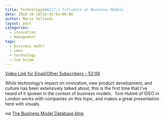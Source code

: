 ```yaml
---
title: Technology&#8217;s Influence on Business Models
date: 2010-10-16T14:42:01+00:00
author: Mario Vellandi
layout: post
categories:
  - innovation
  - management
tags:
  - business model
  - ideo
  - technology
  - tom hulme
---
```

[Video Link for Email/Other Subscribers &#8211; 52:09](http://vimeo.com/11792031)

While technology&#8217;s impact on innovation, new product development, and culture has been extensively talked about, this is the first time that I&#8217;ve heard of it spoken in the context of business models.  Tom Hulme of IDEO in London works with companies on this topic, and makes a great presentation here with visuals.

via [The Business Model Database blog](http://tbmdb.blogspot.com/2010/09/tom-hulme-on-how-to-visualize-your.html)
